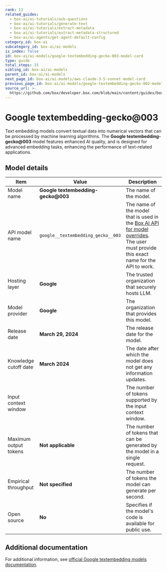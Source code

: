 ```yaml
---
rank: 13
related_guides:
  - box-ai/ai-tutorials/ask-questions
  - box-ai/ai-tutorials/generate-text
  - box-ai/ai-tutorials/extract-metadata
  - box-ai/ai-tutorials/extract-metadata-structured
  - box-ai/ai-agents/get-agent-default-config
category_id: box-ai
subcategory_id: box-ai/ai-models
is_index: false
id: box-ai/ai-models/google-textembedding-gecko-003-model-card
type: guide
total_steps: 15
sibling_id: box-ai/ai-models
parent_id: box-ai/ai-models
next_page_id: box-ai/ai-models/aws-claude-3-5-sonnet-model-card
previous_page_id: box-ai/ai-models/google-textembedding-gecko-002-model-card
source_url: >-
  https://github.com/box/developer.box.com/blob/main/content/guides/box-ai/ai-models/google-textembedding-gecko-003-model-card.md
---
```

# Google textembedding-gecko@003

Text embedding models convert textual data into numerical vectors that can be processed by machine learning algorithms. The **Google textembedding-gecko@003** model features enhanced AI quality, and is designed for advanced embedding tasks, enhancing the performance of text-related applications.

## Model details

| Item  | Value | Description |
|-----------|----------|----------|
|Model name|**Google textembedding-gecko@003**| The name of the model. |
|API model name|`google__textembedding_gecko__003`| The name of the model that is used in the [Box AI API for model overrides][overrides]. The user must provide this exact name for the API to work. |
|Hosting layer|  **Google** | The trusted organization that securely hosts LLM. |
|Model provider|**Google**| The organization that provides this model. |
|Release date| **March 29, 2024** | The release date for the model.|
|Knowledge cutoff date| **March 2024**| The date after which the model does not get any information updates. |
|Input context window || The number of tokens supported by the input context window.|
|Maximum output tokens | **Not applicable** |The number of tokens that can be generated by the model in a single request.|
|Empirical throughput| **Not specified** | The number of tokens the model can generate per second.|
|Open source | **No** | Specifies if the model's code is available for public use.|

## Additional documentation

For additional information, see [official Google textembedding models documentation][vertex-ai-model].

[vertex-ai-model]: https://cloud.google.com/vertex-ai/generative-ai/docs/learn/models#models
[overrides]: g://box-ai/ai-agents/ai-agent-overrides